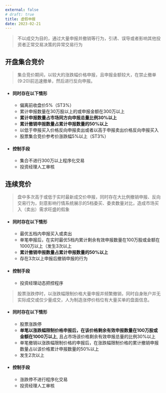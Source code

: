 ```yaml
---
external: false
# draft: true
title: 虚假申报
date: 2023-02-21
---
```


> 不以成交为目的，通过大量申报并撤销等行为，引诱、误导或者影响其他投资者正常交易决策的异常交易行为

## 开盘集合竞价

> 集合竞价期间，以较大的涨跌幅价格申报，且申报金额较大，在禁止撤单(9:20)前迅速撤单，然后进行反向申报。
- #### 同时存在以下情形
    - 偏离前收盘价5%（ST3%）
    - 累计申报数量在30万股以上的或申报金额在300万以上
    - **累计申报数量占市场同方向申报总量比例30%以上**
    - **累计撤销申报数量占累计申报数量的50%以上**
    - 以低于申报买入价格反向申报卖出或者以高于申报卖出价格反向申报买入
    - 股票集合竞价参考价涨跌幅5%以上（ST3%）
- #### 控制手段
    - 集合不进行300万以上程序化交易
    - 投资经理人工审核

## 连续竞价

> 盘中多次高于或低于实时最新成交价申报，同时存在大比例撤销申报、反向交易行为，刻意影响行情系统展示的5档委买、委卖数量对比，造成市场买入（卖出）需求旺盛的假象
- #### 同时存在以下情形
    - 最优五档内申报买入或卖出
    - 单笔申报后，在实时最优5档内累计剩余有效申报数量在100万股或金额在1000万以上（发生3次以上
    - **累计撤销申报数量占累计申报数量的50%以上**
    - 存在3次以上申报后撤销申报的行为
- #### 控制手段
    - 投资经理动态把控程序


> 股票涨跌停时，以涨跌幅限制价格大量申报并频繁撤销，同时自身账户并无实际成交或仅少量成交，人为制造涨停价档位有大量买单的盘面信息。

- #### 同时存在以下情形
    - 股票涨跌停
    - **单笔以涨跌幅限制价格申报后，在该价格剩余有效申报数量在100万股或金额在1000万以上**, 且占市场该价格剩余有效申报总量的比例30%以上
    - 单笔撤销以涨跌幅限制价格的申报后，在涨跌幅限制价格的累计撤销申报数量占以该价格累计申报数量的50%以上
    - 发生2次以上
- #### 控制手段
    - 涨跌停不进行程序化交易
    - 投资经理人工审核